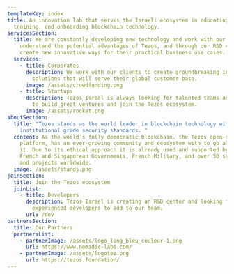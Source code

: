```yaml
---
templateKey: index
title: An innovation lab that serves the Israeli ecosystem in educating,
  training, and onboarding blockchain technology.
servicesSection:
  title: We are constantly developing new technology and work with our partners to
    understand the potential advantages of Tezos, and through our R&D center,
    create new innovative ways for their practical business use cases.
  services:
    - title: Corporates
      description: We work with our clients to create groundbreaking innovative
        solutions that will serve their global customer base.
      image: /assets/crowdfunding.png
    - title: Startups
      description: Tezos Israel is always looking for talented teams and entrepreneurs
        to build great ventures and join the Tezos ecosystem.
      image: /assets/rocket.png
aboutSection:
  title: "Tezos stands as the world leader in blockchain technology with
    institutional grade security standards. "
  content: As the world’s fully democratic blockchain, the Tezos open-source
    platform, has an ever-growing community and ecosystem with to go along with
    it. Due to its ethical approach it is already used and supported by the
    French and Singaporean Governments, French Military, and over 50 startups
    and projects worldwide.
  image: /assets/stands.png
joinSection:
  title: Join the Tezos ecosystem
  joinList:
    - title: Developers
      description: Tezos Israel is creating an R&D center and looking for talented,
        experienced developers to add to our team.
      url: /dev
partnersSection:
  title: Our Partners
  partnersList:
    - partnerImage: /assets/logo_long_bleu_couleur-1.png
      url: https://www.nomadic-labs.com/
    - partnerImage: /assets/logotez.png
      url: https://tezos.foundation/
---
```

